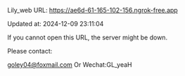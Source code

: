 Lily_web URL: https://ae6d-61-165-102-156.ngrok-free.app

Updated at: 2024-12-09 23:11:04

If you cannot open this URL, the server might be down.

Please contact: 

goley04@foxmail.com Or Wechat:GL_yeaH